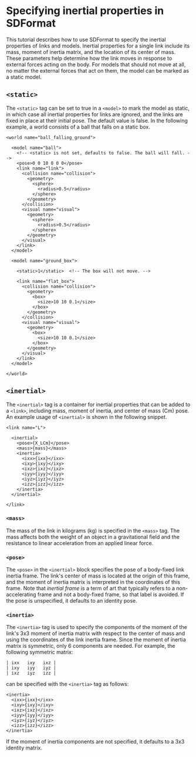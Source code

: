 # Specifying inertial properties in SDFormat

This tutorial describes how to use SDFormat to specify the inertial properties
of links and models.
Inertial properties for a single link include its mass, moment of inertia
matrix, and the location of its center of mass.
These parameters help determine how the link moves in response to external
forces acting on the body.
For models that should not move at all, no matter the external forces that
act on them, the model can be marked as a static model.

## `<static>`

The `<static>` tag can be set to true in a `<model>` to mark the model as
static, in which case all inertial properties for links are ignored, and the
links are fixed in place at their initial pose.
The default value is false.
In the following example, a world consists of a ball that falls on a static
box.

    <world name="ball_falling_ground">

      <model name="ball">
        <!-- <static> is not set, defaults to false. The ball will fall. -->
        <pose>0 0 10 0 0 0</pose>
        <link name="link">
          <collision name="collision">
            <geometry>
              <sphere>
                <radius>0.5</radius>
              </sphere>
            </geometry>
          </collision>
          <visual name="visual">
            <geometry>
              <sphere>
                <radius>0.5</radius>
              </sphere>
            </geometry>
          </visual>
        </link>
      </model>

      <model name="ground_box">

        <static>1</static>  <!-- The box will not move. -->

        <link name="flat_box">
          <collision name="collision">
            <geometry>
              <box>
                <size>10 10 0.1</size>
              </box>
            </geometry>
          </collision>
          <visual name="visual">
            <geometry>
              <box>
                <size>10 10 0.1</size>
              </box>
            </geometry>
          </visual>
        </link>
      </model>

    </world>

## `<inertial>`

The `<inertial>` tag is a container for inertial properties that can be added
to a `<link>`, including mass, moment of inertia, and center of mass (Cm) pose.
An example usage of `<inertial>` is shown in the following snippet.

    <link name="L">

      <inertial>
        <pose>{X_LCm}</pose>
        <mass>{mass}</mass>
        <inertia>
          <ixx>{ixx}</ixx>
          <ixy>{ixy}</ixy>
          <ixz>{ixz}</ixz>
          <iyy>{iyy}</iyy>
          <iyz>{iyz}</iyz>
          <izz>{izz}</izz>
        </inertia>
      </inertial>

    </link>

### `<mass>`

The mass of the link in kilograms (kg) is specified in the `<mass>` tag.
The mass affects both the weight of an object in a gravitational field
and the resistance to linear acceleration from an applied linear force.

### `<pose>`

The `<pose>` in the `<inertial>` block specifies the pose of a body-fixed
link inertia frame.
The link's center of mass is located at the origin of this frame,
and the moment of inertia matrix is interpreted in the coordinates of
this frame.
Note that *inertial frame* is a term of art that typically refers
to a non-accelerating frame and not a body-fixed frame, so that label
is avoided.
If the pose is unspecified, it defaults to an identity pose.

### `<inertia>`

The `<inertia>` tag is used to specify the components of the moment of
the link's 3x3 moment of inertia matrix with respect to the center of mass
and using the coordinates of the link inertia frame.
Since the moment of inertia matrix is symmetric, only 6 components are
needed.
For example, the following symmetric matrix:

    | ixx   ixy   ixz |
    | ixy   iyy   iyz |
    | ixz   iyz   izz |

can be specified with the `<inertia>` tag as follows:

    <inertia>
      <ixx>{ixx}</ixx>
      <ixy>{ixy}</ixy>
      <ixz>{ixz}</ixz>
      <iyy>{iyy}</iyy>
      <iyz>{iyz}</iyz>
      <izz>{izz}</izz>
    </inertia>

If the moment of inertia components are not specified, it defaults to a
3x3 identity matrix.
